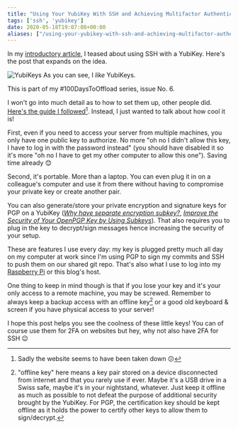 ```yaml
---
title: "Using Your YubiKey With SSH and Achieving Multifactor Authentication"
tags: ['ssh', 'yubikey']
date: 2020-05-18T19:07:08+00:00
aliases: ["/using-your-yubikey-with-ssh-and-achieving-multifactor-authentication"]
---
```

In my [introductory article](/im-starting-a-blog), I teased about using SSH with a YubiKey. Here's the post that expands on the idea.

![YubiKeys](21.jpeg)
As you can see, I *like* YubiKeys.

This is part of my #100DaysToOffload series, issue No. 6.<!--more-->

I won't go into much detail as to how to set them up, other people did. [Here's the guide I followed](https://florin.myip.org/blog/easy-multifactor-authentication-ssh-using-yubikey-neo-tokens)[^guide]. Instead, I just wanted to talk about how cool it is!

[^guide]: Sadly the website seems to have been taken down 😕

First, even if you need to access your server from multiple machines, you only have one public key to authorize. No more "oh no I didn't allow this key, I have to log in with the password instead" (you should have disabled it so it's more "oh no I have to get my other computer to allow this one"). Saving time already 😊

Second, it's portable. More than a laptop. You can even plug it in on a colleague's computer and use it from there without having to compromise your private key or create another pair.

You can also generate/store your private encryption and signature keys for PGP on a YubiKey ([*Why have separate encryption subkey?*](https://security.stackexchange.com/questions/43590/pgp-why-have-separate-encryption-subkey), [*Improve the Security of Your OpenPGP Key by Using Subkeys*](http://www.connexer.com/articles/openpgp-subkeys)). That also requires you to plug in the key to decrypt/sign messages hence increasing the security of your setup.

These are features I use every day: my key is plugged pretty much all day on my computer at work since I'm using PGP to sign my commits and SSH to push them on our shared git repo. That's also what I use to log into my [Raspberry Pi](/raspberry-pi) or this blog's host.

One thing to keep in mind though is that if you lose your key and it's your only access to a remote machine, you may be screwed. Remember to always keep a backup access with an offline key[^1] or a good old keyboard & screen if you have physical access to your server!

I hope this post helps you see the coolness of these little keys! You can of course use them for 2FA on websites but hey, why not also have 2FA for SSH 😉

[^1]: "offline key" here means a key pair stored on a device disconnected from internet and that you rarely use if ever. Maybe it's a USB drive in a Swiss safe, maybe it's in your nightstand, whatever. Just keep it offline as much as possible to not defeat the purpose of additional security brought by the YubiKey. For PGP, the certification key should be kept offline as it holds the power to certify other keys to allow them to sign/decrypt.
